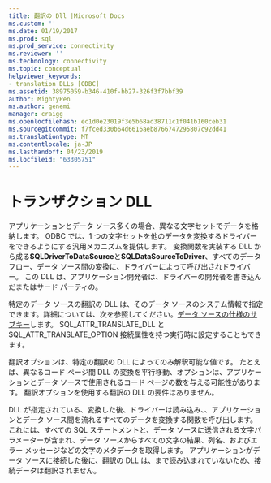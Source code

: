 ```yaml
---
title: 翻訳の Dll |Microsoft Docs
ms.custom: ''
ms.date: 01/19/2017
ms.prod: sql
ms.prod_service: connectivity
ms.reviewer: ''
ms.technology: connectivity
ms.topic: conceptual
helpviewer_keywords:
- translation DLLs [ODBC]
ms.assetid: 38975059-b346-410f-bb27-326f3f7bbf39
author: MightyPen
ms.author: genemi
manager: craigg
ms.openlocfilehash: ec1d0e23019f3e5b68ad38711c1f041b160ceb31
ms.sourcegitcommit: f7fced330b64d6616aeb8766747295807c92dd41
ms.translationtype: MT
ms.contentlocale: ja-JP
ms.lasthandoff: 04/23/2019
ms.locfileid: "63305751"
---
```

# <a name="translation-dlls"></a>トランザクション DLL
アプリケーションとデータ ソース多くの場合、異なる文字セットでデータを格納します。 ODBC では、1 つの文字セットを他のデータを変換するドライバーをできるようにする汎用メカニズムを提供します。 変換関数を実装する DLL から成る**SQLDriverToDataSource**と**SQLDataSourceToDriver**、すべてのデータ フロー、データ ソース間の変換に、ドライバーによって呼び出されドライバー。 この DLL は、アプリケーション開発者は、ドライバーの開発者を書き込んだまたはサード パーティの。  
  
 特定のデータ ソースの翻訳の DLL は、そのデータ ソースのシステム情報で指定できます。詳細については、次を参照してください。[データ ソースの仕様のサブキー](../../../odbc/reference/install/data-source-specification-subkeys.md)します。 SQL_ATTR_TRANSLATE_DLL と SQL_ATTR_TRANSLATE_OPTION 接続属性を持つ実行時に設定することもできます。  
  
 翻訳オプションは、特定の翻訳の DLL によってのみ解釈可能な値です。 たとえば、異なるコード ページ間 DLL の変換を平行移動、オプションは、アプリケーションとデータ ソースで使用されるコード ページの数を与える可能性があります。 翻訳オプションを使用する翻訳の DLL の要件はありません。  
  
 DLL が指定されている、変換した後、ドライバーは読み込み、、アプリケーションとデータ ソース間を流れるすべてのデータを変換する関数を呼び出します。 これには、すべての SQL ステートメントと、データ ソースに送信される文字パラメーターが含まれ、データ ソースからすべての文字の結果、列名、およびエラー メッセージなどの文字のメタデータを取得します。 アプリケーションがデータ ソースに接続した後に、翻訳の DLL は、まで読み込まれていないため、接続データは翻訳されません。

